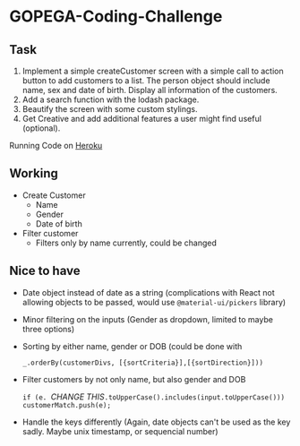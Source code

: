 # GOPEGA-Coding-Challenge

## Task

1.	Implement a simple createCustomer screen with a 
simple call to action button to add customers to a list. 
The person object should include name, sex and 
date of birth. Display all information of the customers.
2.	Add a search function with the lodash package.
3.	Beautify the screen with some custom stylings.
4.	Get Creative and add additional features a user 
	might find useful (optional). 
	
Running Code on [Heroku](https://gopega-challenge.herokuapp.com/ "Heroku")

## Working
- Create Customer
	- Name
	- Gender
	- Date of birth
- Filter customer
	- Filters only by name currently, could be changed 


## Nice to have
- Date object instead of date as a string (complications with React not allowing objects to be passed, would use `@material-ui/pickers` library)

- Minor filtering on the inputs (Gender as dropdown, limited to maybe three options)

- Sorting by either name, gender or DOB (could be done with 

   `_.orderBy(customerDivs, [{sortCriteria}],[{sortDirection}]))`

- Filter customers by not only name, but also gender and DOB

	`if (e. `_CHANGE THIS_`.toUpperCase().includes(input.toUpperCase())) 
                    customerMatch.push(e);`
- Handle the keys differently (Again, date objects can't be used as the key sadly. Maybe unix timestamp, or sequencial number)

